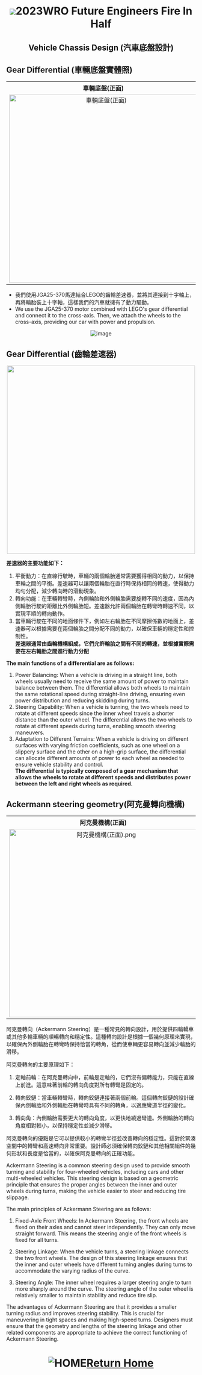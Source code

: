 # <div align="center"><img src=../../other/img/logo.jpg></img>2023WRO Future Engineers Fire In Half </div>

## <div align="center">Vehicle Chassis Design (汽車底盤設計)</div> 

##  Gear Differential (車輛底盤實體照)
<div align="center">
<table>
 <tr align="center" >
  <th>車輛底盤(正面)</th>
  <th>車輛底盤(反面)</th>
 </tr>
 <tr align="center">
  <td> <img src="./img/Vehicle Chassis (front view).png" width="500" alt="車輛底盤(正面)" ></td>
  <td> <img src="./img/Vehicle Chassis (underside).png" width="500" alt="車輛底盤(反面)"></td>
 </tr>
</table>
</div>

- 我們使用JGA25-370馬達結合LEGO的齒輪差速器，並將其連接到十字軸上，再將輪胎裝上十字軸，這樣我們的汽車就擁有了動力驅動。
- We use the JGA25-370 motor combined with LEGO's gear differential and connect it to the cross-axis. Then, we attach the wheels to the cross-axis, providing our car with power and propulsion.

<div align="center">
 
![image](./img/motor&differential.png)
</div>

##  Gear Differential (齒輪差速器)
<div align="center">   <img src="./img/differential.png" width="500" > </div>

__差速器的主要功能如下：__

1. 平衡動力：在直線行駛時，車輛的兩個輪胎通常需要獲得相同的動力，以保持車輪之間的平衡。差速器可以讓兩個輪胎在直行時保持相同的轉速，使得動力均勻分配，減少轉向時的滑動現象。  
2. 轉向功能：在車輛轉彎時，內側輪胎和外側輪胎需要旋轉不同的速度，因為內側輪胎行駛的距離比外側輪胎短。差速器允許兩個輪胎在轉彎時轉速不同，以實現平順的轉向動作。  
3. 當車輛行駛在不同的地面條件下，例如左右輪胎在不同摩擦係數的地面上，差速器可以根據需要在兩個輪胎之間分配不同的動力，以確保車輛的穩定性和控制性。  
__差速器通常由齒輪機構組成，它們允許輪胎之間有不同的轉速，並根據實際需要在左右輪胎之間進行動力分配__

__The main functions of a differential are as follows:__
1. Power Balancing: When a vehicle is driving in a straight line, both wheels usually need to receive the same amount of power to maintain balance between them. The differential allows both wheels to maintain the same rotational speed during straight-line driving, ensuring even power distribution and reducing skidding during turns.  
2. Steering Capability: When a vehicle is turning, the two wheels need to rotate at different speeds since the inner wheel travels a shorter distance than the outer wheel. The differential allows the two wheels to rotate at different speeds during turns, enabling smooth steering maneuvers.  
3. Adaptation to Different Terrains: When a vehicle is driving on different surfaces with varying friction coefficients, such as one wheel on a slippery surface and the other on a high-grip surface, the differential can allocate different amounts of power to each wheel as needed to ensure vehicle stability and control.  
__The differential is typically composed of a gear mechanism that allows the wheels to rotate at different speeds and distributes power between the left and right wheels as required.__

## Ackermann steering geometry(阿克曼轉向機構)

<div align="center">
<table>
 <tr align="center" >
  <th>阿克曼機構(正面)</th>
  <th>阿克曼機構(反面)</th>
 </tr>
 <tr align="center">
  <td> <img src="./img/Ackermann Mechanism (front view).png" width="500" alt="阿克曼機構(正面).png" ></td>
  <td> <img src="./img/Ackermann Mechanism (underside).png" width="500" alt="阿克曼機構(反面)"></td>
 </tr>
</table>
</div>


阿克曼轉向（Ackermann Steering）是一種常見的轉向設計，用於提供四輪轎車或其他多輪車輛的順暢轉向和穩定性。這種轉向設計是根據一個幾何原理來實現，以確保內外側輪胎在轉彎時保持恰當的轉角，從而使車輛更容易轉向並減少輪胎的滑移。

阿克曼轉向的主要原理如下：

1. 定軸前輪：在阿克曼轉向中，前輪是定軸的，它們沒有偏轉能力，只能在直線上前進。這意味著前輪的轉向角度對所有轉彎是固定的。

2. 轉向鉸鏈：當車輛轉彎時，轉向鉸鏈連接著兩個前輪。這個轉向鉸鏈的設計確保內側輪胎和外側輪胎在轉彎時具有不同的轉角，以適應彎道半徑的變化。

3. 轉向角：內側輪胎需要更大的轉向角度，以更快地繞過彎道。外側輪胎的轉向角度相對較小，以保持穩定性並減少滑移。

阿克曼轉向的優點是它可以提供較小的轉彎半徑並改善轉向的穩定性。這對於緊湊空間中的轉彎和高速轉向非常重要。設計師必須確保轉向鉸鏈和其他相關組件的幾何形狀和長度是恰當的，以確保阿克曼轉向的正確功能。

Ackermann Steering is a common steering design used to provide smooth turning and stability for four-wheeled vehicles, including cars and other multi-wheeled vehicles. This steering design is based on a geometric principle that ensures the proper angles between the inner and outer wheels during turns, making the vehicle easier to steer and reducing tire slippage.

The main principles of Ackermann Steering are as follows:

1. Fixed-Axle Front Wheels: In Ackermann Steering, the front wheels are fixed on their axles and cannot steer independently. They can only move straight forward. This means the steering angle of the front wheels is fixed for all turns.

2. Steering Linkage: When the vehicle turns, a steering linkage connects the two front wheels. The design of this steering linkage ensures that the inner and outer wheels have different turning angles during turns to accommodate the varying radius of the curve.

3. Steering Angle: The inner wheel requires a larger steering angle to turn more sharply around the curve. The steering angle of the outer wheel is relatively smaller to maintain stability and reduce tire slip.

The advantages of Ackermann Steering are that it provides a smaller turning radius and improves steering stability. This is crucial for maneuvering in tight spaces and making high-speed turns. Designers must ensure that the geometry and lengths of the steering linkage and other related components are appropriate to achieve the correct functioning of Ackermann Steering.

# <div align="center">![HOME](../../other/img/Home.jpg)[Return Home](../../)</div>  
